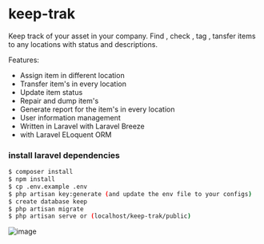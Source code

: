# keep-trak

Keep track of your asset in your company. Find , check , tag , tansfer items to any locations with status and descriptions.

Features:

-   Assign item in different location
-   Transfer item's in every location
-   Update item status
-   Repair and dump item's
-   Generate report for the item's in every location
-   User information management
-   Written in Laravel with Laravel Breeze
-   with Laravel ELoquent ORM

### install laravel dependencies

```sh
$ composer install
$ npm install
$ cp .env.example .env
$ php artisan key:generate (and update the env file to your configs)
$ create database keep
$ php artisan migrate
$ php artisan serve or (localhost/keep-trak/public)
```

![image](https://user-images.githubusercontent.com/37282871/109976794-21486d00-7d37-11eb-96bc-225982fa0f41.png)
